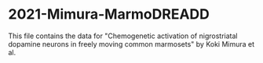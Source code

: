 # 2021-Mimura-MarmoDREADD



This file contains the data for "Chemogenetic activation of nigrostriatal dopamine neurons in freely moving common marmosets" by Koki Mimura et al.
